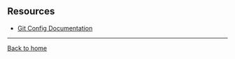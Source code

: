 ## Resources

- [Git Config Documentation](https://git-scm.com/docs/git-config)

---

[Back to home](../README.md)